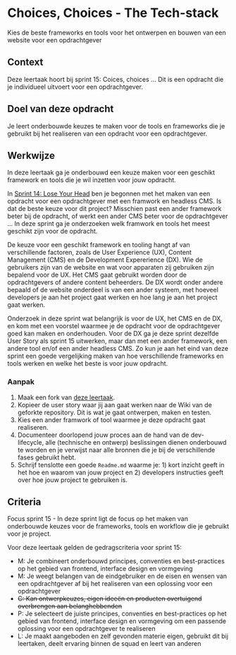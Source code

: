 
# Choices, Choices - The Tech-stack

Kies de beste frameworks en tools voor het ontwerpen en bouwen van een website voor een opdrachtgever 

## Context
Deze leertaak hoort bij sprint 15: Coices, choices ... Dit is een opdracht die je individueel uitvoert voor een opdrachtgever.

## Doel van deze opdracht
Je leert onderbouwde keuzes te maken voor de tools en frameworks die je gebruikt bij het realiseren van een opdracht voor een opdrachtgever.

## Werkwijze

In deze leertaak ga je onderbouwd een keuze maken voor een geschikt framework en tools die je wil inzetten voor jouw opdracht. 

In [Sprint 14: Lose Your Head](https://github.com/fdnd-task/lose-your-head-the-client-case) ben je begonnen met het maken van een opdracht voor een opdrachtgever met een framwork en headless CMS. Is dat de beste keuze voor dit project? Misschien past een ander framework beter bij de opdracht, of werkt een ander CMS beter voor de opdrachtgever ... In deze sprint ga je onderzoeken welk framwork en tools het meest geschikt zijn voor de opdracht. 

De keuze voor een geschikt framework en tooling hangt af van verschillende factoren, zoals de User Experience (UX), Content Management (CMS) en de Development Expererience (DX). Wie de gebruikers zijn van de website en wat voor apparaten zij gebruiken zijn bepalend voor de UX. Het CMS gaat gebruikt worden door de opdrachtgevers of andere content beheerders. De DX wordt onder andere bepaald of de website onderdeel is van een ander systeem, met hoeveel developers je aan het project gaat werken en hoe lang je aan het project gaat werken. 

Onderzoek in deze sprint wat belangrijk is voor de UX, het CMS en de DX, en kom met een voorstel waarmee je de opdracht voor de opdrachtgever goed kan maken en onderhouden. Voor de DX ga je deze sprint dezelfde User Story als sprint 15 uitwerken, maar dan met een ander framework, een andere tool en/of een ander headless CMS. Zo kun je aan het eind van deze sprint een goede vergelijking maken van hoe verschillende frameworks en tools werken en welke het beste is voor jouw opdracht. 


### Aanpak

1. Maak een fork van [deze leertaak](https://github.com/fdnd-task/choices-choices-the-tech-stack/).
2. Kopieer de user story waar jij aan gaat werken naar de Wiki van de geforkte repository. Dit is wat je gaat ontwerpen, maken en testen.
3. Kies een ander framwork of tool waarmee je deze opdracht gaat realiseren.
4. Documenteer doorlopend jouw proces aan de hand van de dev-lifecycle, alle (technische en ontwerp) beslissingen dienen onderbouwd te worden en je verwijst naar alle bronnen die je bij de verschillende fases gebruikt hebt.
5. Schrijf tenslotte een goede `Readme.md` waarme je: 1) kort inzicht geeft in het hoe en waarom van jouw project en 2) developers instructies geeft over hoe jouw project te gebruiken is.


## Criteria

Focus sprint 15 - In deze sprint ligt de focus op het maken van onderbouwde keuzes voor de frameworks, tools en workflow die je gebruikt voor je project.

Voor deze leertaak gelden de gedragscriteria voor sprint 15: 
* M: Je combineert onderbouwd principes, conventies en best-practices op het gebied van frontend, interface design en vormgeving
* M: Je weegt belangen van de eindgebruiker en de eisen en wensen van een opdrachtgever af bij het realiseren van een oplossing voor een opdrachtgever
* ~~C: Kan ontwerpkeuzes, eigen ideeën en producten overtuigend overbrengen aan belanghebbenden~~
* P: Je selecteert de juiste principes, conventies en best-practices op het gebied van frontend, interface design en vormgeving om een passende oplossing voor een opdrachtgever te realiseren
* L: Je maakt aangeboden en zelf gevonden materie eigen, gebruikt dit bij leertaken, deelt ervaring binnen de squad en leert van anderen

